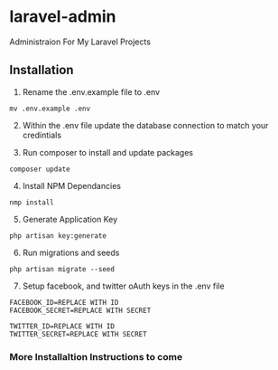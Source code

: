 # laravel-admin
Administraion For My Laravel Projects


## Installation

1. Rename the .env.example file to .env
```
mv .env.example .env
```
2. Within the .env file update the database connection to match your credintials

3. Run composer to install and update packages
```laravel
composer update
```
4. Install NPM Dependancies
```
nmp install
```

5. Generate Application Key
```
php artisan key:generate
```
6. Run migrations and seeds
```
php artisan migrate --seed
```

7. Setup facebook, and twitter oAuth keys in the .env file
```
FACEBOOK_ID=REPLACE WITH ID
FACEBOOK_SECRET=REPLACE WITH SECRET

TWITTER_ID=REPLACE WITH ID
TWITTER_SECRET=REPLACE WITH SECRET
```


### More Installaltion Instructions to come
